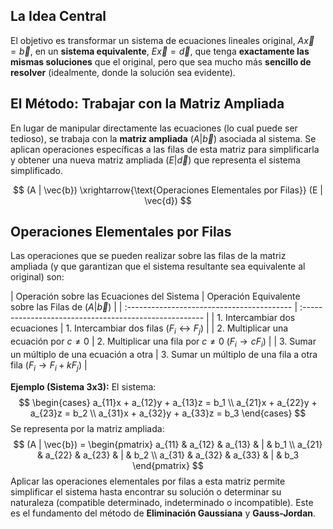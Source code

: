 
## La Idea Central
El objetivo es transformar un sistema de ecuaciones lineales original, $A\vec{x} = \vec{b}$, en un **sistema equivalente**, $E\vec{x} = \vec{d}$, que tenga **exactamente las mismas soluciones** que el original, pero que sea mucho más **sencillo de resolver** (idealmente, donde la solución sea evidente).

## El Método: Trabajar con la Matriz Ampliada
En lugar de manipular directamente las ecuaciones (lo cual puede ser tedioso), se trabaja con la **matriz ampliada** $(A|\vec{b})$ asociada al sistema. Se aplican operaciones específicas a las filas de esta matriz para simplificarla y obtener una nueva matriz ampliada $(E|\vec{d})$ que representa el sistema simplificado.

$$ (A | \vec{b}) \xrightarrow{\text{Operaciones Elementales por Filas}} (E | \vec{d}) $$

## Operaciones Elementales por Filas
Las operaciones que se pueden realizar sobre las filas de la matriz ampliada (y que garantizan que el sistema resultante sea equivalente al original) son:

| Operación sobre las Ecuaciones del Sistema | Operación Equivalente sobre las Filas de $(A|\vec{b})$ |
| :----------------------------------------- | :----------------------------------------------------- |
| 1. Intercambiar dos ecuaciones             | 1. Intercambiar dos filas ($F_i \leftrightarrow F_j$)  |
| 2. Multiplicar una ecuación por $c \neq 0$ | 2. Multiplicar una fila por $c \neq 0$ ($F_i \to cF_i$)  |
| 3. Sumar un múltiplo de una ecuación a otra | 3. Sumar un múltiplo de una fila a otra fila ($F_i \to F_i + kF_j$) |

**Ejemplo (Sistema 3x3):**
El sistema:
$$
\begin{cases}
a_{11}x + a_{12}y + a_{13}z = b_1 \\
a_{21}x + a_{22}y + a_{23}z = b_2 \\
a_{31}x + a_{32}y + a_{33}z = b_3
\end{cases}
$$
Se representa por la matriz ampliada:
$$ (A | \vec{b}) = \begin{pmatrix} a_{11} & a_{12} & a_{13} & | & b_1 \\ a_{21} & a_{22} & a_{23} & | & b_2 \\ a_{31} & a_{32} & a_{33} & | & b_3 \end{pmatrix} $$
Aplicar las operaciones elementales por filas a esta matriz permite simplificar el sistema hasta encontrar su solución o determinar su naturaleza (compatible determinado, indeterminado o incompatible). Este es el fundamento del método de **Eliminación Gaussiana** y **Gauss-Jordan**.